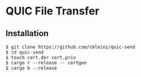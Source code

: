 # QUIC File Transfer

## Installation

```
$ git clone https://github.com/cmleinz/quic-send
$ cd quic-send
$ touch cert.der cert.priv
$ cargo r --release -- certgen
$ cargo b --release
```